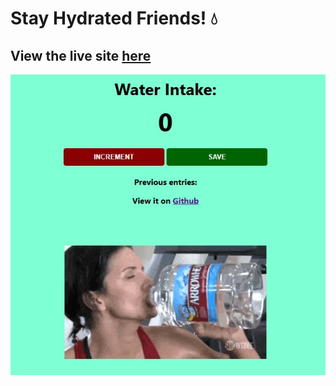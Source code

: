 ﻿# Stay Hydrated Friends! 💧
## View the live site [here](https://polite-dragon-39b905.netlify.app/)
![Stillframe of webiste](/1.jpg)
